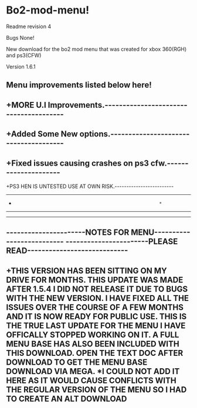 # Bo2-mod-menu!

Readme revision 4

Bugs
None!


New download for the bo2 mod menu that was created for xbox 360(RGH) and ps3(CFW)

Version 1.6.1

Menu improvements listed below here!
--------------------------------------------------------------
+MORE U.I Improvements.---------------------------------------
--------------------------------------------------------------
+Added Some New options.--------------------------------------
--------------------------------------------------------------
+Fixed issues causing crashes on ps3 cfw.---------------------
--------------------------------------------------------------
+PS3 HEN IS UNTESTED USE AT OWN RISK.-------------------------
**************************************************************
*                                                            *        
**************************************************************
--------------------------------------------------------------
----------------------NOTES FOR MENU--------------------------
-----------------------PLEASE READ----------------------------
--------------------------------------------------------------
+THIS VERSION HAS BEEN SITTING ON MY DRIVE FOR MONTHS. THIS UPDATE WAS MADE AFTER 1.5.4 I DID NOT RELEASE IT DUE TO BUGS WITH THE NEW VERSION. 
I HAVE FIXED ALL THE ISSUES OVER THE COURSE OF A FEW MONTHS AND IT IS NOW READY FOR PUBLIC USE.
THIS IS THE TRUE LAST UPDATE FOR THE MENU I HAVE OFFICALLY STOPPED WORKING ON IT.
A FULL MENU BASE HAS ALSO BEEN INCLUDED WITH THIS DOWNLOAD.
OPEN THE TEXT DOC AFTER DOWNLOAD TO GET THE MENU BASE DOWNLOAD VIA MEGA.
*I COULD NOT ADD IT HERE AS IT WOULD CAUSE CONFLICTS WITH THE REGULAR VERSION OF THE MENU SO I HAD TO CREATE AN ALT DOWNLOAD
-------------------------------------------------------------
